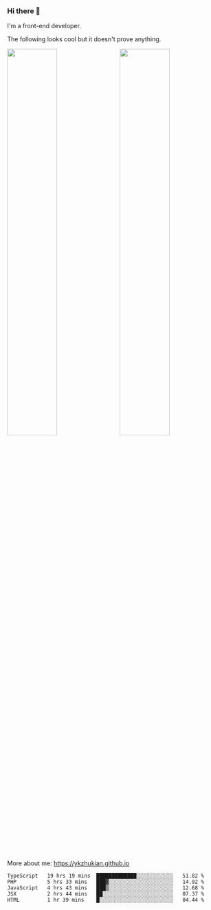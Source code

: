 ### Hi there 👋

I'm a front-end developer.

The following looks cool but it doesn't prove anything.

[<img align="right" width="48%" src="https://github-readme-stats.vercel.app/api?username=ykzhukian&show_icons=true&theme=dracula">](https://github.com/anuraghazra/github-readme-stats)

[<img width="48%" src="https://github-readme-stats.vercel.app/api/top-langs/?username=ykzhukian&layout=compact&theme=dracula">](https://github.com/anuraghazra/github-readme-stats)

More about me: 
https://ykzhukian.github.io

<!--START_SECTION:waka-->
```text
TypeScript   19 hrs 19 mins  █████████████░░░░░░░░░░░░   51.82 % 
PHP          5 hrs 33 mins   ███▓░░░░░░░░░░░░░░░░░░░░░   14.92 % 
JavaScript   4 hrs 43 mins   ███▒░░░░░░░░░░░░░░░░░░░░░   12.68 % 
JSX          2 hrs 44 mins   ██░░░░░░░░░░░░░░░░░░░░░░░   07.37 % 
HTML         1 hr 39 mins    █░░░░░░░░░░░░░░░░░░░░░░░░   04.44 % 
```
<!--END_SECTION:waka-->
